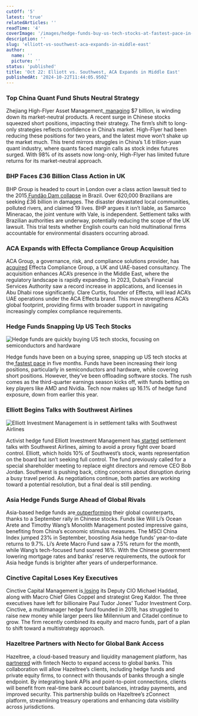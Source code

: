 ```yaml
---
cutOff: '5'
latest: 'true'
relatedArticles: ''
readTime: '4'
coverImage: '/images/hedge-funds-buy-us-tech-stocks-at-fastest-pace-in-five-months-c3ND.webp'
description: ''
slug: 'elliott-vs-southwest-aca-expands-in-middle-east'
author:
  name: ''
  picture: ''
status: 'published'
title: 'Oct 22: Elliott vs. Southwest, ACA Expands in Middle East'
publishedAt: '2024-10-22T11:44:05.950Z'
---
```


### Top China Quant Fund Shuts Neutral Strategy

Zhejiang High-Flyer Asset Management,[ managing](https://www.bnnbloomberg.ca/investing/2024/10/21/top-china-quant-winds-down-strategy-pummeled-by-market-rally/) $7 billion, is winding down its market-neutral products. A recent surge in Chinese stocks squeezed short positions, impacting their strategy. The firm’s shift to long-only strategies reflects confidence in China’s market. High-Flyer had been reducing these positions for two years, and the latest move won’t shake up the market much. This trend mirrors struggles in China’s 1.6 trillion-yuan quant industry, where quants faced margin calls as stock index futures surged. With 98% of its assets now long-only, High-Flyer has limited future returns for its market-neutral approach.

### BHP Faces £36 Billion Class Action in UK

BHP Group is headed to court in London over a class action lawsuit tied to the 2015[ Fundão Dam collapse](https://www.bnnbloomberg.ca/investing/2024/10/21/bhp-embroiled-in-36-billion-uk-class-action-over-brazil-dam-collapse/) in Brazil. Over 620,000 Brazilians are seeking £36 billion in damages. The disaster devastated local communities, polluted rivers, and claimed 19 lives. BHP argues it isn’t liable, as Samarco Mineracao, the joint venture with Vale, is independent. Settlement talks with Brazilian authorities are underway, potentially reducing the scope of the UK lawsuit. This trial tests whether English courts can hold multinational firms accountable for environmental disasters occurring abroad.

### ACA Expands with Effecta Compliance Group Acquisition

ACA Group, a governance, risk, and compliance solutions provider, has[ acquired](https://www.hedgeweek.com/aca-group-acquires-effect-compliance-group-in-bid-for-middle-east-expansion/) Effecta Compliance Group, a UK and UAE-based consultancy. The acquisition enhances ACA’s presence in the Middle East, where the regulatory landscape is rapidly expanding. In 2023, Dubai’s Financial Services Authority saw a record increase in applications, and licenses in Abu Dhabi rose significantly. Clare Curtis, founder of Effecta, will lead ACA’s UAE operations under the ACA Effecta brand. This move strengthens ACA’s global footprint, providing firms with broader support in navigating increasingly complex compliance requirements.

### Hedge Funds Snapping Up US Tech Stocks

![Hedge funds are quickly buying US tech stocks, focusing on semiconductors and hardware](/images/hedge-funds-buy-us-tech-stocks-at-fastest-pace-in-five-months-gwMD.webp)

Hedge funds have been on a buying spree, snapping up US tech stocks at the[ fastest pace](https://www.hedgeweek.com/hedge-funds-buy-us-tech-stocks-at-fastest-pace-in-five-months/) in five months. Funds have been increasing their long positions, particularly in semiconductors and hardware, while covering short positions. However, they’ve been offloading software stocks. The rush comes as the third-quarter earnings season kicks off, with funds betting on key players like AMD and Nvidia. Tech now makes up 16.1% of hedge fund exposure, down from earlier this year.

### Elliott Begins Talks with Southwest Airlines

![Elliott Investment Management is in settlement talks with Southwest Airlines](/images/activist-elliot-begins-settlement-talks-with-southwest-airlines-E3MD.webp)

Activist hedge fund Elliott Investment Management has[ started](https://www.hedgeweek.com/activist-elliot-begins-settlement-talks-with-southwest-airlines/) settlement talks with Southwest Airlines, aiming to avoid a proxy fight over board control. Elliott, which holds 10% of Southwest’s stock, wants representation on the board but isn’t seeking full control. The fund previously called for a special shareholder meeting to replace eight directors and remove CEO Bob Jordan. Southwest is pushing back, citing concerns about disruption during a busy travel period. As negotiations continue, both parties are working toward a potential resolution, but a final deal is still pending.

### Asia Hedge Funds Surge Ahead of Global Rivals

Asia-based hedge funds are[ outperforming](https://www.hedgeweek.com/september-rally-sees-asia-hedge-funds-outperform-global-rivals/) their global counterparts, thanks to a September rally in Chinese stocks. Funds like Will Li’s Ocean Arete and Timothy Wang’s Monolith Management posted impressive gains, benefiting from China’s economic stimulus measures. The MSCI China Index jumped 23% in September, boosting Asia hedge funds’ year-to-date returns to 9.7%. Li’s Arete Macro Fund saw a 7.5% return for the month, while Wang’s tech-focused fund soared 16%. With the Chinese government lowering mortgage rates and banks’ reserve requirements, the outlook for Asia hedge funds is brighter after years of underperformance.

### Cinctive Capital Loses Key Executives

Cinctive Capital Management is[ losing](https://www.bnnbloomberg.ca/business/company-news/2024/10/18/cinctive-deputy-cio-haddad-macro-chief-coppel-leave-hedge-fund/) its Deputy CIO Michael Haddad, along with Macro Chief Giles Coppel and strategist Greg Kaldor. The three executives have left for billionaire Paul Tudor Jones’ Tudor Investment Corp. Cinctive, a multimanager hedge fund founded in 2019, has struggled to raise new money while larger peers like Millennium and Citadel continue to grow. The firm recently combined its equity and macro funds, part of a plan to shift toward a multistrategy approach.

### Hazeltree Partners with Necto for Global Bank Access

Hazeltree, a cloud-based treasury and liquidity management platform, has[ partnered](https://www.hedgeweek.com/hazeltree-partners-with-fintech-necto-to-enhance-global-bank-access/) with fintech Necto to expand access to global banks. This collaboration will allow Hazeltree’s clients, including hedge funds and private equity firms, to connect with thousands of banks through a single endpoint. By integrating bank APIs and point-to-point connections, clients will benefit from real-time bank account balances, intraday payments, and improved security. This partnership builds on Hazeltree’s zConnect platform, streamlining treasury operations and enhancing data visibility across jurisdictions.